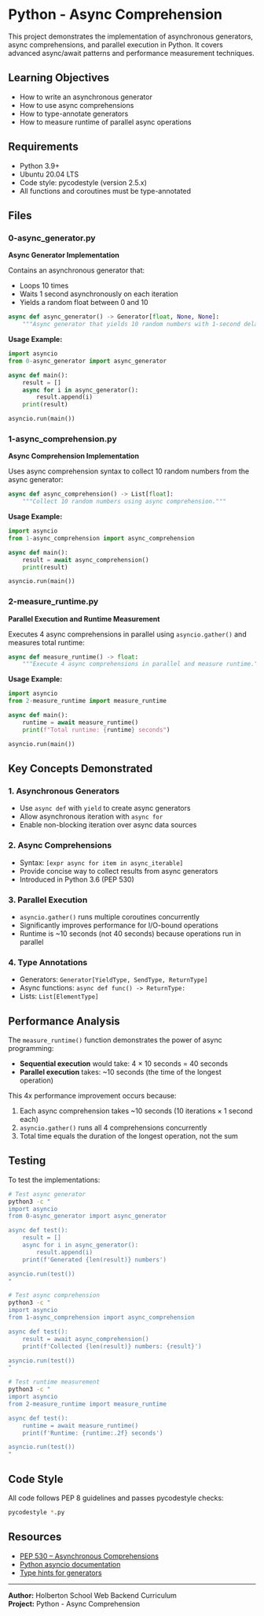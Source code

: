 # Python - Async Comprehension

This project demonstrates the implementation of asynchronous generators, async comprehensions, and parallel execution in Python. It covers advanced async/await patterns and performance measurement techniques.

## Learning Objectives

- How to write an asynchronous generator
- How to use async comprehensions
- How to type-annotate generators
- How to measure runtime of parallel async operations

## Requirements

- Python 3.9+
- Ubuntu 20.04 LTS
- Code style: pycodestyle (version 2.5.x)
- All functions and coroutines must be type-annotated

## Files

### 0-async_generator.py
**Async Generator Implementation**

Contains an asynchronous generator that:
- Loops 10 times
- Waits 1 second asynchronously on each iteration
- Yields a random float between 0 and 10

```python
async def async_generator() -> Generator[float, None, None]:
    """Async generator that yields 10 random numbers with 1-second delays."""
```

**Usage Example:**
```python
import asyncio
from 0-async_generator import async_generator

async def main():
    result = []
    async for i in async_generator():
        result.append(i)
    print(result)

asyncio.run(main())
```

### 1-async_comprehension.py
**Async Comprehension Implementation**

Uses async comprehension syntax to collect 10 random numbers from the async generator:

```python
async def async_comprehension() -> List[float]:
    """Collect 10 random numbers using async comprehension."""
```

**Usage Example:**
```python
import asyncio
from 1-async_comprehension import async_comprehension

async def main():
    result = await async_comprehension()
    print(result)

asyncio.run(main())
```

### 2-measure_runtime.py
**Parallel Execution and Runtime Measurement**

Executes 4 async comprehensions in parallel using `asyncio.gather()` and measures total runtime:

```python
async def measure_runtime() -> float:
    """Execute 4 async comprehensions in parallel and measure runtime."""
```

**Usage Example:**
```python
import asyncio
from 2-measure_runtime import measure_runtime

async def main():
    runtime = await measure_runtime()
    print(f"Total runtime: {runtime} seconds")

asyncio.run(main())
```

## Key Concepts Demonstrated

### 1. Asynchronous Generators
- Use `async def` with `yield` to create async generators
- Allow asynchronous iteration with `async for`
- Enable non-blocking iteration over async data sources

### 2. Async Comprehensions
- Syntax: `[expr async for item in async_iterable]`
- Provide concise way to collect results from async generators
- Introduced in Python 3.6 (PEP 530)

### 3. Parallel Execution
- `asyncio.gather()` runs multiple coroutines concurrently
- Significantly improves performance for I/O-bound operations
- Runtime is ~10 seconds (not 40 seconds) because operations run in parallel

### 4. Type Annotations
- Generators: `Generator[YieldType, SendType, ReturnType]`
- Async functions: `async def func() -> ReturnType:`
- Lists: `List[ElementType]`

## Performance Analysis

The `measure_runtime()` function demonstrates the power of async programming:

- **Sequential execution** would take: 4 × 10 seconds = 40 seconds
- **Parallel execution** takes: ~10 seconds (the time of the longest operation)

This 4x performance improvement occurs because:
1. Each async comprehension takes ~10 seconds (10 iterations × 1 second each)
2. `asyncio.gather()` runs all 4 comprehensions concurrently
3. Total time equals the duration of the longest operation, not the sum

## Testing

To test the implementations:

```bash
# Test async generator
python3 -c "
import asyncio
from 0-async_generator import async_generator

async def test():
    result = []
    async for i in async_generator():
        result.append(i)
    print(f'Generated {len(result)} numbers')

asyncio.run(test())
"

# Test async comprehension
python3 -c "
import asyncio
from 1-async_comprehension import async_comprehension

async def test():
    result = await async_comprehension()
    print(f'Collected {len(result)} numbers: {result}')

asyncio.run(test())
"

# Test runtime measurement
python3 -c "
import asyncio
from 2-measure_runtime import measure_runtime

async def test():
    runtime = await measure_runtime()
    print(f'Runtime: {runtime:.2f} seconds')

asyncio.run(test())
"
```

## Code Style

All code follows PEP 8 guidelines and passes pycodestyle checks:

```bash
pycodestyle *.py
```

## Resources

- [PEP 530 – Asynchronous Comprehensions](https://www.python.org/dev/peps/pep-0530/)
- [Python asyncio documentation](https://docs.python.org/3/library/asyncio.html)
- [Type hints for generators](https://docs.python.org/3/library/typing.html#typing.Generator)

---

**Author:** Holberton School Web Backend Curriculum  
**Project:** Python - Async Comprehension